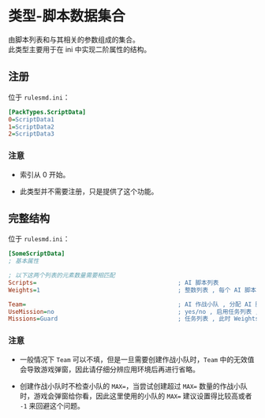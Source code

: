 # 类型-脚本数据集合

由脚本列表和与其相关的参数组成的集合。  
此类型主要用于在 ini 中实现二阶属性的结构。



## 注册

位于 `rulesmd.ini`：

```ini
[PackTypes.ScriptData]
0=ScriptData1
1=ScriptData2
2=ScriptData3
```

### 注意

* 索引从 0 开始。

* 此类型并不需要注册，只是提供了这个功能。



## 完整结构

位于 `rulesmd.ini`：

```ini
[SomeScriptData]
; 基本属性

; 以下这两个列表的元素数量需要相匹配
Scripts=                                        ; AI 脚本列表
Weights=1                                       ; 整数列表 , 每个 AI 脚本的权重 , 此属性并不总是发挥效果 , 小于 1 视为 1 处理 , 默认值是 1

Team=                                           ; AI 作战小队 , 分配 AI 脚本时如果单位没有处在作战小队中 , 则使用此 AI 作战小队创建一个新的作战小队
UseMission=no                                   ; yes/no , 启用任务列表 , 分配任务而非 AI 脚本 , 此时 Weights 作用于 Missions 而非 Scripts , 默认值是 no
Missions=Guard                                  ; 任务列表 , 此时 Weights 表示每个任务的权重 , 默认值是 Guard
```

### 注意

* 一般情况下 `Team` 可以不填，但是一旦需要创建作战小队时，`Team` 中的无效值会导致游戏弹窗，因此请仔细分辨应用环境后再进行省略。

* 创建作战小队时不检查小队的 `MAX=`，当尝试创建超过 `MAX=` 数量的作战小队时，游戏会弹窗给你看，因此这里使用的小队的 `MAX=` 建议设置得比较高或者 `-1` 来回避这个问题。